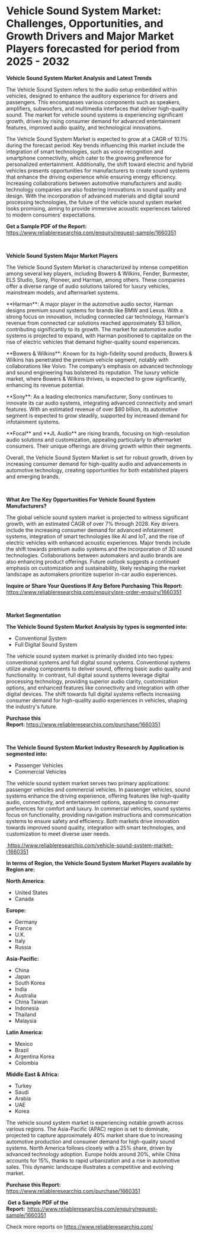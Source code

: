 <p><h1>Vehicle Sound System Market: Challenges, Opportunities, and Growth Drivers and Major Market Players forecasted for period from 2025 - 2032</h1></p><p><strong>Vehicle Sound System Market Analysis and Latest Trends</strong></p>
<p><p>The Vehicle Sound System refers to the audio setup embedded within vehicles, designed to enhance the auditory experience for drivers and passengers. This encompasses various components such as speakers, amplifiers, subwoofers, and multimedia interfaces that deliver high-quality sound. The market for vehicle sound systems is experiencing significant growth, driven by rising consumer demand for advanced entertainment features, improved audio quality, and technological innovations.</p><p>The Vehicle Sound System Market is expected to grow at a CAGR of 10.1% during the forecast period. Key trends influencing this market include the integration of smart technologies, such as voice recognition and smartphone connectivity, which cater to the growing preference for personalized entertainment. Additionally, the shift toward electric and hybrid vehicles presents opportunities for manufacturers to create sound systems that enhance the driving experience while ensuring energy efficiency. Increasing collaborations between automotive manufacturers and audio technology companies are also fostering innovations in sound quality and design. With the incorporation of advanced materials and digital sound processing technologies, the future of the vehicle sound system market looks promising, aiming to provide immersive acoustic experiences tailored to modern consumers’ expectations.</p></p>
<p><strong>Get a Sample PDF of the Report:&nbsp;</strong> <a href="https://www.reliableresearchiq.com/enquiry/request-sample/1660351?utm_campaign=2732&utm_medium=2&utm_source=Github&utm_content=ia&utm_term=30032025&utm_id=vehicle-sound-system">https://www.reliableresearchiq.com/enquiry/request-sample/1660351</a></p>
<p>&nbsp;</p>
<p><strong>Vehicle Sound System Major Market Players</strong></p>
<p><p>The Vehicle Sound System Market is characterized by intense competition among several key players, including Bowers & Wilkins, Fender, Burmester, ELS Studio, Sony, Pioneer, and Harman, among others. These companies offer a diverse range of audio solutions tailored for luxury vehicles, mainstream models, and aftermarket systems.</p><p>**Harman**: A major player in the automotive audio sector, Harman designs premium sound systems for brands like BMW and Lexus. With a strong focus on innovation, including connected car technology, Harman's revenue from connected car solutions reached approximately $3 billion, contributing significantly to its growth. The market for automotive audio systems is projected to expand, with Harman positioned to capitalize on the rise of electric vehicles that demand higher-quality sound experiences.</p><p>**Bowers & Wilkins**: Known for its high-fidelity sound products, Bowers & Wilkins has penetrated the premium vehicle segment, notably with collaborations like Volvo. The company’s emphasis on advanced technology and sound engineering has bolstered its reputation. The luxury vehicle market, where Bowers & Wilkins thrives, is expected to grow significantly, enhancing its revenue potential.</p><p>**Sony**: As a leading electronics manufacturer, Sony continues to innovate its car audio systems, integrating advanced connectivity and smart features. With an estimated revenue of over $80 billion, its automotive segment is expected to grow steadily, supported by increased demand for infotainment systems.</p><p>**Focal** and **JL Audio** are rising brands, focusing on high-resolution audio solutions and customization, appealing particularly to aftermarket consumers. Their unique offerings are driving growth within their segments.</p><p>Overall, the Vehicle Sound System Market is set for robust growth, driven by increasing consumer demand for high-quality audio and advancements in automotive technology, creating opportunities for both established players and emerging brands.</p></p>
<p>&nbsp;</p>
<p><strong>What Are The Key Opportunities For Vehicle Sound System Manufacturers?</strong></p>
<p><p>The global vehicle sound system market is projected to witness significant growth, with an estimated CAGR of over 7% through 2028. Key drivers include the increasing consumer demand for advanced infotainment systems, integration of smart technologies like AI and IoT, and the rise of electric vehicles with enhanced acoustic experiences. Major trends include the shift towards premium audio systems and the incorporation of 3D sound technologies. Collaborations between automakers and audio brands are also enhancing product offerings. Future outlook suggests a continued emphasis on customization and sustainability, likely reshaping the market landscape as automakers prioritize superior in-car audio experiences.</p></p>
<p><strong>Inquire or Share Your Questions If Any Before Purchasing This Report:</strong> <a href="https://www.reliableresearchiq.com/enquiry/pre-order-enquiry/1660351?utm_campaign=2732&utm_medium=2&utm_source=Github&utm_content=ia&utm_term=30032025&utm_id=vehicle-sound-system">https://www.reliableresearchiq.com/enquiry/pre-order-enquiry/1660351</a></p>
<p>&nbsp;</p>
<p><strong>Market Segmentation</strong></p>
<p><strong>The Vehicle Sound System Market Analysis by types is segmented into:</strong></p>
<p><ul><li>Conventional System</li><li>Full Digital Sound System</li></ul></p>
<p><p>The vehicle sound system market is primarily divided into two types: conventional systems and full digital sound systems. Conventional systems utilize analog components to deliver sound, offering basic audio quality and functionality. In contrast, full digital sound systems leverage digital processing technology, providing superior audio clarity, customization options, and enhanced features like connectivity and integration with other digital devices. The shift towards full digital systems reflects increasing consumer demand for high-quality audio experiences in vehicles, shaping the industry's future.</p></p>
<p><strong>Purchase this Report:&nbsp;</strong><a href="https://www.reliableresearchiq.com/purchase/1660351?utm_campaign=2732&utm_medium=2&utm_source=Github&utm_content=ia&utm_term=30032025&utm_id=vehicle-sound-system">https://www.reliableresearchiq.com/purchase/1660351</a></p>
<p>&nbsp;</p>
<p><strong>The Vehicle Sound System Market Industry Research by Application is segmented into:</strong></p>
<p><ul><li>Passenger Vehicles</li><li>Commercial Vehicles</li></ul></p>
<p><p>The vehicle sound system market serves two primary applications: passenger vehicles and commercial vehicles. In passenger vehicles, sound systems enhance the driving experience, offering features like high-quality audio, connectivity, and entertainment options, appealing to consumer preferences for comfort and luxury. In commercial vehicles, sound systems focus on functionality, providing navigation instructions and communication systems to ensure safety and efficiency. Both markets drive innovation towards improved sound quality, integration with smart technologies, and customization to meet diverse user needs.</p></p>
<p><a href="https://www.reliableresearchiq.com/vehicle-sound-system-market-r1660351?utm_campaign=2732&utm_medium=2&utm_source=Github&utm_content=ia&utm_term=30032025&utm_id=vehicle-sound-system">&nbsp;https://www.reliableresearchiq.com/vehicle-sound-system-market-r1660351</a></p>
<p><strong>In terms of Region, the Vehicle Sound System Market Players available by Region are:</strong></p>
<p>
    <p> <strong> North America: </strong>
        <ul>
            <li>United States</li>
            <li>Canada</li>
        </ul>
        </p> 
    <p> <strong> Europe: </strong>
        <ul>
            <li>Germany</li>
            <li>France</li>
            <li>U.K.</li>
            <li>Italy</li>
            <li>Russia</li>
        </ul>
        </p> 
    <p> <strong> Asia-Pacific: </strong>
        <ul>
            <li>China</li>
            <li>Japan</li>
            <li>South Korea</li>
            <li>India</li>
            <li>Australia</li>
            <li>China Taiwan</li>
            <li>Indonesia</li>
            <li>Thailand</li>
            <li>Malaysia</li>
        </ul>
        </p> 
    <p> <strong> Latin America: </strong>
        <ul>
            <li>Mexico</li>
            <li>Brazil</li>
            <li>Argentina Korea</li>
            <li>Colombia</li>
        </ul>
        </p> 
    <p> <strong> Middle East & Africa: </strong>
        <ul>
            <li>Turkey</li>
            <li>Saudi</li>
            <li>Arabia</li>
            <li>UAE</li>
            <li>Korea</li>
        </ul>
    </p>
    </p>
<p><p>The vehicle sound system market is experiencing notable growth across various regions. The Asia-Pacific (APAC) region is set to dominate, projected to capture approximately 40% market share due to increasing automotive production and consumer demand for high-quality sound systems. North America follows closely with a 25% share, driven by advanced technology adoption. Europe holds around 20%, while China accounts for 15%, thanks to rapid urbanization and a rise in automotive sales. This dynamic landscape illustrates a competitive and evolving market.</p></p>
<p><strong>Purchase this Report: </strong><a href="https://www.reliableresearchiq.com/purchase/1660351?utm_campaign=2732&utm_medium=2&utm_source=Github&utm_content=ia&utm_term=30032025&utm_id=vehicle-sound-system">https://www.reliableresearchiq.com/purchase/1660351</a></p>
<p>&nbsp;<strong>Get a Sample PDF of the Report:&nbsp;&nbsp;</strong><a href="https://www.reliableresearchiq.com/enquiry/request-sample/1660351?utm_campaign=2732&utm_medium=2&utm_source=Github&utm_content=ia&utm_term=30032025&utm_id=vehicle-sound-system">https://www.reliableresearchiq.com/enquiry/request-sample/1660351</a></p>
<p><strong></strong></p>
<p>Check more reports on <a href="https://www.reliableresearchiq.com/?utm_campaign=2732&utm_medium=2&utm_source=Github&utm_content=ia&utm_term=30032025&utm_id=vehicle-sound-system">https://www.reliableresearchiq.com/</a></p>